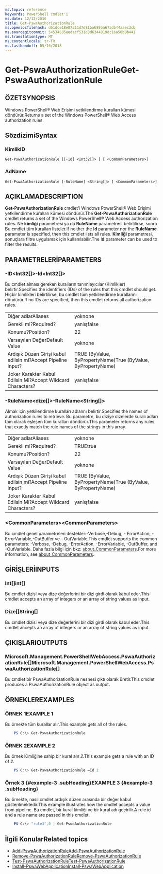 ```yaml
---
ms.topic: reference
keywords: PowerShell cmdlet'i
ms.date: 12/12/2016
title: Get-PswaAuthorizationRule
ms.openlocfilehash: d61dce18e87311d7d815a689ba675db44aaec3cb
ms.sourcegitcommit: 54534635eedacf531d8d6344019dc16a50b8b441
ms.translationtype: MT
ms.contentlocale: tr-TR
ms.lasthandoff: 05/16/2018
---
```

# <a name="get-pswaauthorizationrule"></a><span data-ttu-id="4a94f-103">Get-PswaAuthorizationRule</span><span class="sxs-lookup"><span data-stu-id="4a94f-103">Get-PswaAuthorizationRule</span></span>

## <a name="synopsis"></a><span data-ttu-id="4a94f-104">ÖZET</span><span class="sxs-lookup"><span data-stu-id="4a94f-104">SYNOPSIS</span></span>

<span data-ttu-id="4a94f-105">Windows PowerShell® Web Erişimi yetkilendirme kuralları kümesi döndürür.</span><span class="sxs-lookup"><span data-stu-id="4a94f-105">Returns a set of the Windows PowerShell® Web Access authorization rules.</span></span>

## <a name="syntax"></a><span data-ttu-id="4a94f-106">Sözdizimi</span><span class="sxs-lookup"><span data-stu-id="4a94f-106">Syntax</span></span>

### <a name="id"></a><span data-ttu-id="4a94f-107">Kimlik</span><span class="sxs-lookup"><span data-stu-id="4a94f-107">ID</span></span>
```
Get-PswaAuthorizationRule [[-Id] <Int32[]> ] [ <CommonParameters>]
```

### <a name="name"></a><span data-ttu-id="4a94f-108">Ad</span><span class="sxs-lookup"><span data-stu-id="4a94f-108">Name</span></span>
```
Get-PswaAuthorizationRule [-RuleName] <String[]> [ <CommonParameters>]
```

## <a name="description"></a><span data-ttu-id="4a94f-109">AÇIKLAMA</span><span class="sxs-lookup"><span data-stu-id="4a94f-109">DESCRIPTION</span></span>

<span data-ttu-id="4a94f-110">**Get-PswaAuthorizationRule** cmdlet'i Windows PowerShell® Web Erişimi yetkilendirme kuralları kümesi döndürür.</span><span class="sxs-lookup"><span data-stu-id="4a94f-110">The **Get-PswaAuthorizationRule** cmdlet returns a set of the Windows PowerShell® Web Access authorization rules.</span></span>
<span data-ttu-id="4a94f-111">Ne **kimliği** parametresi ya da **RuleName** parametresi belirtilirse, sonra Bu cmdlet tüm kuralları listeler.</span><span class="sxs-lookup"><span data-stu-id="4a94f-111">If neither the **Id** parameter nor the **RuleName** parameter is specified, then this cmdlet lists all rules.</span></span> <span data-ttu-id="4a94f-112">**Kimliği** parametresi, sonuçlara filtre uygulamak için kullanılabilir.</span><span class="sxs-lookup"><span data-stu-id="4a94f-112">The **Id** parameter can be used to filter the results.</span></span>

## <a name="parameters"></a><span data-ttu-id="4a94f-113">PARAMETRELERİ</span><span class="sxs-lookup"><span data-stu-id="4a94f-113">PARAMETERS</span></span>

### <a name="-idltint32gt"></a><span data-ttu-id="4a94f-114">-ID&lt;Int32\[\]&gt;</span><span class="sxs-lookup"><span data-stu-id="4a94f-114">-Id&lt;Int32\[\]&gt;</span></span>

<span data-ttu-id="4a94f-115">Bu cmdlet alması gereken kuralların tanımlayıcılar (Kimlikler) belirtir.</span><span class="sxs-lookup"><span data-stu-id="4a94f-115">Specifies the identifiers (IDs) of the rules that this cmdlet should get.</span></span> <span data-ttu-id="4a94f-116">Hiçbir kimlikleri belirtilirse, bu cmdlet tüm yetkilendirme kurallarını döndürür.</span><span class="sxs-lookup"><span data-stu-id="4a94f-116">If no IDs are specified, then this cmdlet returns all authorization rules.</span></span>

|||
|-|-|
| <span data-ttu-id="4a94f-117">Diğer adlar</span><span class="sxs-lookup"><span data-stu-id="4a94f-117">Aliases</span></span>                              | <span data-ttu-id="4a94f-118">yok</span><span class="sxs-lookup"><span data-stu-id="4a94f-118">none</span></span>                                 |
| <span data-ttu-id="4a94f-119">Gerekli mi?</span><span class="sxs-lookup"><span data-stu-id="4a94f-119">Required?</span></span>                            | <span data-ttu-id="4a94f-120">yanlış</span><span class="sxs-lookup"><span data-stu-id="4a94f-120">false</span></span>                                |
| <span data-ttu-id="4a94f-121">Konumu?</span><span class="sxs-lookup"><span data-stu-id="4a94f-121">Position?</span></span>                            | <span data-ttu-id="4a94f-122">2</span><span class="sxs-lookup"><span data-stu-id="4a94f-122">2</span></span>                                    |
| <span data-ttu-id="4a94f-123">Varsayılan Değer</span><span class="sxs-lookup"><span data-stu-id="4a94f-123">Default Value</span></span>                        | <span data-ttu-id="4a94f-124">yok</span><span class="sxs-lookup"><span data-stu-id="4a94f-124">none</span></span>                                 |
| <span data-ttu-id="4a94f-125">Ardışık Düzen Girişi kabul edilsin mi?</span><span class="sxs-lookup"><span data-stu-id="4a94f-125">Accept Pipeline Input?</span></span>               | <span data-ttu-id="4a94f-126">TRUE (ByValue, ByPropertyName)</span><span class="sxs-lookup"><span data-stu-id="4a94f-126">True (ByValue, ByPropertyName)</span></span>       |
| <span data-ttu-id="4a94f-127">Joker Karakter Kabul Edilsin Mi?</span><span class="sxs-lookup"><span data-stu-id="4a94f-127">Accept Wildcard Characters?</span></span>          | <span data-ttu-id="4a94f-128">yanlış</span><span class="sxs-lookup"><span data-stu-id="4a94f-128">false</span></span>                                |

### <a name="-rulenameltstringgt"></a><span data-ttu-id="4a94f-129">-RuleName&lt;dize\[\]&gt;</span><span class="sxs-lookup"><span data-stu-id="4a94f-129">-RuleName&lt;String\[\]&gt;</span></span>

<span data-ttu-id="4a94f-130">Almak için yetkilendirme kuralları adlarını belirtir.</span><span class="sxs-lookup"><span data-stu-id="4a94f-130">Specifies the names of authorization rules to retrieve.</span></span> <span data-ttu-id="4a94f-131">Bu parametre, bu diziye dizelerde kuralı adları tam olarak eşleşen tüm kuralları döndürür.</span><span class="sxs-lookup"><span data-stu-id="4a94f-131">This parameter returns any rules that exactly match the rule names of the strings in this array.</span></span>

|||
|-|-|
| <span data-ttu-id="4a94f-132">Diğer adlar</span><span class="sxs-lookup"><span data-stu-id="4a94f-132">Aliases</span></span>                              | <span data-ttu-id="4a94f-133">yok</span><span class="sxs-lookup"><span data-stu-id="4a94f-133">none</span></span>                                 |
| <span data-ttu-id="4a94f-134">Gerekli mi?</span><span class="sxs-lookup"><span data-stu-id="4a94f-134">Required?</span></span>                            | <span data-ttu-id="4a94f-135">TRUE</span><span class="sxs-lookup"><span data-stu-id="4a94f-135">true</span></span>                                 |
| <span data-ttu-id="4a94f-136">Konumu?</span><span class="sxs-lookup"><span data-stu-id="4a94f-136">Position?</span></span>                            | <span data-ttu-id="4a94f-137">2</span><span class="sxs-lookup"><span data-stu-id="4a94f-137">2</span></span>                                    |
| <span data-ttu-id="4a94f-138">Varsayılan Değer</span><span class="sxs-lookup"><span data-stu-id="4a94f-138">Default Value</span></span>                        | <span data-ttu-id="4a94f-139">yok</span><span class="sxs-lookup"><span data-stu-id="4a94f-139">none</span></span>                                 |
| <span data-ttu-id="4a94f-140">Ardışık Düzen Girişi kabul edilsin mi?</span><span class="sxs-lookup"><span data-stu-id="4a94f-140">Accept Pipeline Input?</span></span>               | <span data-ttu-id="4a94f-141">TRUE (ByValue, ByPropertyName)</span><span class="sxs-lookup"><span data-stu-id="4a94f-141">True (ByValue, ByPropertyName)</span></span>       |
| <span data-ttu-id="4a94f-142">Joker Karakter Kabul Edilsin Mi?</span><span class="sxs-lookup"><span data-stu-id="4a94f-142">Accept Wildcard Characters?</span></span>          | <span data-ttu-id="4a94f-143">yanlış</span><span class="sxs-lookup"><span data-stu-id="4a94f-143">false</span></span>                                |

### <a name="ltcommonparametersgt"></a><span data-ttu-id="4a94f-144">&lt;CommonParameters&gt;</span><span class="sxs-lookup"><span data-stu-id="4a94f-144">&lt;CommonParameters&gt;</span></span>

<span data-ttu-id="4a94f-145">Bu cmdlet genel parametreleri destekler:-Verbose,-Debug, - ErrorAction, - ErrorVariable,-OutBuffer ve - OutVariable.</span><span class="sxs-lookup"><span data-stu-id="4a94f-145">This cmdlet supports the common parameters: -Verbose, -Debug, -ErrorAction, -ErrorVariable, -OutBuffer, and -OutVariable.</span></span>
<span data-ttu-id="4a94f-146">Daha fazla bilgi için bkz: [about_CommonParameters](http://go.microsoft.com/fwlink/p/?LinkID=113216).</span><span class="sxs-lookup"><span data-stu-id="4a94f-146">For more information, see [about_CommonParameters](http://go.microsoft.com/fwlink/p/?LinkID=113216).</span></span>

## <a name="inputs"></a><span data-ttu-id="4a94f-147">GİRİŞLERİ</span><span class="sxs-lookup"><span data-stu-id="4a94f-147">INPUTS</span></span>

### <a name="int"></a><span data-ttu-id="4a94f-148">Int\[\]</span><span class="sxs-lookup"><span data-stu-id="4a94f-148">int\[\]</span></span>

<span data-ttu-id="4a94f-149">Bu cmdlet dizisi veya dize değerlerini bir dizi girdi olarak kabul eder.</span><span class="sxs-lookup"><span data-stu-id="4a94f-149">This cmdlet accepts an array of integers or an array of string values as input.</span></span>

### <a name="string"></a><span data-ttu-id="4a94f-150">Dize\[\]</span><span class="sxs-lookup"><span data-stu-id="4a94f-150">String\[\]</span></span>

<span data-ttu-id="4a94f-151">Bu cmdlet dizisi veya dize değerlerini bir dizi girdi olarak kabul eder.</span><span class="sxs-lookup"><span data-stu-id="4a94f-151">This cmdlet accepts an array of integers or an array of string values as input.</span></span>

## <a name="outputs"></a><span data-ttu-id="4a94f-152">ÇIKIŞLARI</span><span class="sxs-lookup"><span data-stu-id="4a94f-152">OUTPUTS</span></span>

### <a name="microsoftmanagementpowershellwebaccesspswaauthorizationrule"></a><span data-ttu-id="4a94f-153">Microsoft.Management.PowerShellWebAccess.PswaAuthorizationRule\[\]</span><span class="sxs-lookup"><span data-stu-id="4a94f-153">Microsoft.Management.PowerShellWebAccess.PswaAuthorizationRule\[\]</span></span>

<span data-ttu-id="4a94f-154">Bu cmdlet bir PswaAuthorizationRule nesnesi çıktı olarak üretir.</span><span class="sxs-lookup"><span data-stu-id="4a94f-154">This cmdlet produces a PswaAuthorizationRule object as output.</span></span>


## <a name="examples"></a><span data-ttu-id="4a94f-155">ÖRNEKLER</span><span class="sxs-lookup"><span data-stu-id="4a94f-155">EXAMPLES</span></span>

### <a name="example-1"></a><span data-ttu-id="4a94f-156">ÖRNEK 1</span><span class="sxs-lookup"><span data-stu-id="4a94f-156">EXAMPLE 1</span></span>

<span data-ttu-id="4a94f-157">Bu örnekte tüm kurallar alır.</span><span class="sxs-lookup"><span data-stu-id="4a94f-157">This example gets all of the rules.</span></span>

```PowerShell
    PS C:\> Get-PswaAuthorizationRule
```

### <a name="example-2"></a><span data-ttu-id="4a94f-158">ÖRNEK 2</span><span class="sxs-lookup"><span data-stu-id="4a94f-158">EXAMPLE 2</span></span>

<span data-ttu-id="4a94f-159">Bu örnek Kimliğine sahip bir kural alır *2*.</span><span class="sxs-lookup"><span data-stu-id="4a94f-159">This example gets a rule with an ID of *2*.</span></span>

```PowerShell
    PS C:\> Get-PswaAuthorizationRule –Id 2
```

### <a name="example-3-example-3-subheading"></a><span data-ttu-id="4a94f-160">Örnek 3 {#example-3 .subHeading}</span><span class="sxs-lookup"><span data-stu-id="4a94f-160">EXAMPLE 3 {#example-3 .subHeading}</span></span>

<span data-ttu-id="4a94f-161">Bu örnekte, nasıl cmdlet ardışık düzen arasında bir değer kabul gösterilmektedir.</span><span class="sxs-lookup"><span data-stu-id="4a94f-161">This example illustrates how the cmdlet accepts a value from pipeline.</span></span>
<span data-ttu-id="4a94f-162">Bu cmdlet, bir kural kimliği ve bir kural adı geçirilir.</span><span class="sxs-lookup"><span data-stu-id="4a94f-162">A rule id and a rule name are passed in this cmdlet.</span></span>

```PowerShell
    PS C:\> "rule1",0 | Get-PswaAuthorizationRule
```

## <a name="related-topics"></a><span data-ttu-id="4a94f-163">İlgili Konular</span><span class="sxs-lookup"><span data-stu-id="4a94f-163">Related topics</span></span>

- [<span data-ttu-id="4a94f-164">Add-PswaAuthorizationRule</span><span class="sxs-lookup"><span data-stu-id="4a94f-164">Add-PswaAuthorizationRule</span></span>](add-pswaauthorizationrule.md)
- [<span data-ttu-id="4a94f-165">Remove-PswaAuthorizationRule</span><span class="sxs-lookup"><span data-stu-id="4a94f-165">Remove-PswaAuthorizationRule</span></span>](remove-pswaauthorizationrule.md)
- [<span data-ttu-id="4a94f-166">Test-PswaAuthorizationRule</span><span class="sxs-lookup"><span data-stu-id="4a94f-166">Test-PswaAuthorizationRule</span></span>](test-pswaauthorizationrule.md)
- [<span data-ttu-id="4a94f-167">Install-PswaWebApplication</span><span class="sxs-lookup"><span data-stu-id="4a94f-167">Install-PswaWebApplication</span></span>](install-pswawebapplication.md)